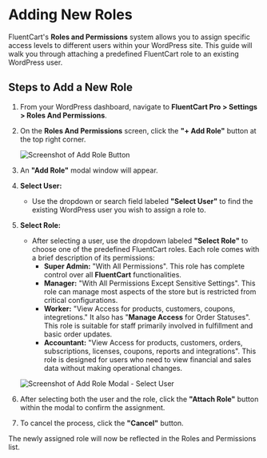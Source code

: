 # Adding New Roles

FluentCart's **Roles and Permissions** system allows you to assign specific access levels to different users within your WordPress site. This guide will walk you through attaching a predefined FluentCart role to an existing WordPress user.

## Steps to Add a New Role

1.  From your WordPress dashboard, navigate to **FluentCart Pro > Settings > Roles And Permissions**.
2.  On the **Roles And Permissions** screen, click the **"+ Add Role"** button at the top right corner.

    ![Screenshot of Add Role Button](/images/settings-configuration/roles-permissions/add-role-button.webp)

3.  An **"Add Role"** modal window will appear.

4.  **Select User:**
    * Use the dropdown or search field labeled **"Select User"** to find the existing WordPress user you wish to assign a role to.

5.  **Select Role:**
    * After selecting a user, use the dropdown labeled **"Select Role"** to choose one of the predefined FluentCart roles. Each role comes with a brief description of its permissions:
        * **Super Admin:** "With All Permissions". This role has complete control over all **FluentCart** functionalities.
        * **Manager:** "With All Permissions Except Sensitive Settings". This role can manage most aspects of the store but is restricted from critical configurations.
        * **Worker:** "View Access for products, customers, coupons, integretions." It also has "**Manage Access** for Order Statuses". This role is suitable for staff primarily involved in fulfillment and basic order updates.
        * **Accountant:** "View Access for products, customers, orders, subscriptions, licenses, coupons, reports and integrations". This role is designed for users who need to view financial and sales data without making operational changes.

    ![Screenshot of Add Role Modal - Select User](/images/settings-configuration/roles-permissions/add-role-select-user.webp)

6.  After selecting both the user and the role, click the **"Attach Role"** button within the modal to confirm the assignment.
7.  To cancel the process, click the **"Cancel"** button.

The newly assigned role will now be reflected in the Roles and Permissions list. 
